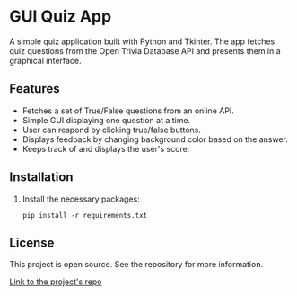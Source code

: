 # GUI Quiz App

A simple quiz application built with Python and Tkinter. The app fetches quiz questions from the Open Trivia Database API and presents them in a graphical interface.

## Features

- Fetches a set of True/False questions from an online API.
- Simple GUI displaying one question at a time.
- User can respond by clicking true/false buttons.
- Displays feedback by changing background color based on the answer.
- Keeps track of and displays the user's score.

## Installation
1. Install the necessary packages:
    ```
    pip install -r requirements.txt
    ```
## License

This project is open source. See the repository for more information.

[Link to the project's repo](https://github.com/Songhai9/GUI-Quiz-App)
